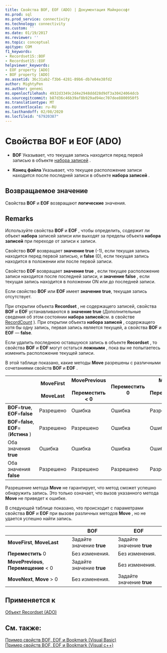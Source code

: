 ```yaml
---
title: Свойства BOF, EOF (ADO) | Документация Майкрософт
ms.prod: sql
ms.prod_service: connectivity
ms.technology: connectivity
ms.custom: ''
ms.date: 01/19/2017
ms.reviewer: ''
ms.topic: conceptual
apitype: COM
f1_keywords:
- Recordset15::BOF
- Recordset15::EOF
helpviewer_keywords:
- EOF property [ADO]
- BOF property [ADO]
ms.assetid: 36c31ab2-f3b6-4281-89b6-db7e04e38fd2
author: MightyPen
ms.author: genemi
ms.openlocfilehash: 4932d3349c2d4e2948ddd28d9df3a30424064dcb
ms.sourcegitcommit: b87d36c46b39af8b929ad94ec707dee8800950f5
ms.translationtype: MT
ms.contentlocale: ru-RU
ms.lasthandoff: 02/08/2020
ms.locfileid: "67920387"
---
```

# <a name="bof-eof-properties-ado"></a>Свойства BOF и EOF (ADO)
-   **BOF** Указывает, что текущая запись находится перед первой записью в объекте [набора записей](../../../ado/reference/ado-api/recordset-object-ado.md) .  
  
-   **Конец файла** Указывает, что текущее расположение записи находится после последней записи в объекте **набора записей** .  
  
## <a name="return-value"></a>Возвращаемое значение  
 Свойства **BOF** и **EOF** возвращают **логические** значения.  
  
## <a name="remarks"></a>Remarks  
 Используйте свойства **BOF** и **EOF** , чтобы определить, содержит ли объект **набора** записей записи или выходят за пределы объекта **набора записей** при переходе от записи к записи.  
  
 Свойство **BOF** возвращает **значение true** (-1), если текущая запись находится перед первой записью, и **false** (0), если текущая запись находится в положении или после первой записи.  
  
 Свойство **EOF** возвращает **значение true** , если текущее расположение записи находится после последней записи, и **значение false** , если текущая запись находится в положении ON или до последней записи.  
  
 Если свойство **BOF** или **EOF** имеет **значение true**, текущая запись отсутствует.  
  
 При открытии объекта **Recordset** , не содержащего записей, свойства **BOF** и **EOF** устанавливаются в **значение true** (Дополнительные сведения об этом состоянии **набора записей**см. в свойстве [RecordCount](../../../ado/reference/ado-api/recordcount-property-ado.md) ). При открытии объекта **набора записей** , содержащего хотя бы одну запись, первая запись является текущей, а свойства **BOF** и **EOF** — **false**.  
  
 Если удалить последнюю оставшуюся запись в объекте **Recordset** , то свойства **BOF** и **EOF** могут остаться **ложными** , пока вы не попытаетесь изменить расположение текущей записи.  
  
 В этой таблице показано, какие методы **Move** разрешены с различными сочетаниями свойств **BOF** и **EOF** .  
  
||MoveFirst<br /><br /> MoveLast|MovePrevious<br /><br /> Переместить < 0|Переместить 0|Метод<br /><br /> Переместить > 0|  
|------|-----------------------------|---------------------------------|------------|-----------------------------|  
|**BOF**=**true**, **EOF**=**false**|Разрешено|Ошибка|Ошибка|Разрешено|  
|**BOF**=**false**, **EOF**=(**Истина** )|Разрешено|Разрешено|Ошибка|Ошибка|  
|Оба значения **true**|Ошибка|Ошибка|Ошибка|Ошибка|  
|Оба значения **false**|Разрешено|Разрешено|Разрешено|Разрешено|  
  
 Разрешение метода **Move** не гарантирует, что метод сможет успешно обнаружить запись. Это только означает, что вызов указанного метода **Move** не приведет к ошибке.  
  
 В следующей таблице показано, что происходит с параметрами свойства **BOF** и **EOF** при вызове различных методов **Move** , но не удается успешно найти запись.  
  
||BOF|EOF|  
|------|---------|---------|  
|**MoveFirst**, **MoveLast**|Задайте значение **true**|Задайте значение **true**|  
|**Переместить** 0|Без изменения.|Без изменения.|  
|**MovePrevious**, **Перемещение** < 0|Задайте значение **true**|Без изменения.|  
|**MoveNext**, **Move** > 0|Без изменения.|Задайте значение **true**|  
  
## <a name="applies-to"></a>Применяется к  
 [Объект Recordset (ADO)](../../../ado/reference/ado-api/recordset-object-ado.md)  
  
## <a name="see-also"></a>См. также:  
 [Пример свойств BOF, EOF и Bookmark (Visual Basic)](../../../ado/reference/ado-api/bof-eof-and-bookmark-properties-example-vb.md)   
 [Пример свойств BOF, EOF и Bookmark (Visual c++)](../../../ado/reference/ado-api/bof-eof-and-bookmark-properties-example-vc.md)   
